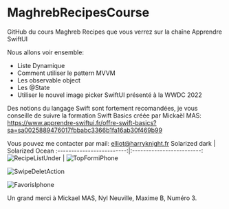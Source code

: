 # MaghrebRecipesCourse
GitHub du cours Maghreb Recipes que vous verrez sur la chaîne Apprendre SwiftUI

Nous allons voir ensemble:

- Liste Dynamique
- Comment utiliser le pattern MVVM
- Les observable object
- Les @State 
- Utiliser le nouvel image picker SwiftUI présenté à la WWDC 2022

Des notions du langage Swift sont fortement recomandées, je vous conseille de suivre la formation Swift Basics créée par Mickaël MAS: https://www.apprendre-swiftui.fr/offre-swift-basics?sa=sa0025889476017fbbabc3366b1fa16ab30f469b99

Vous pouvez me contacter par mail: elliot@harryknight.fr
Solarized dark             |  Solarized Ocean
:-------------------------:|:-------------------------:
![RecipeListUnder](https://user-images.githubusercontent.com/63256761/185619409-e0ea352f-51f8-48ce-8410-60bb8eb8d224.png) | ![TopFormiPhone](https://user-images.githubusercontent.com/63256761/185621588-b16b69ce-1b6b-4449-ac61-9aa9603b05b9.png)


![SwipeDeletAction](https://user-images.githubusercontent.com/63256761/185622010-c89357af-3bbb-4e4c-b290-062896e805f0.png)

![FavorisIphone](https://user-images.githubusercontent.com/63256761/185621606-533102d0-8c43-484f-8676-65a59bff285c.png)

Un grand merci à Mickael MAS, Nyl Neuville, Maxime B, Numéro 3.

